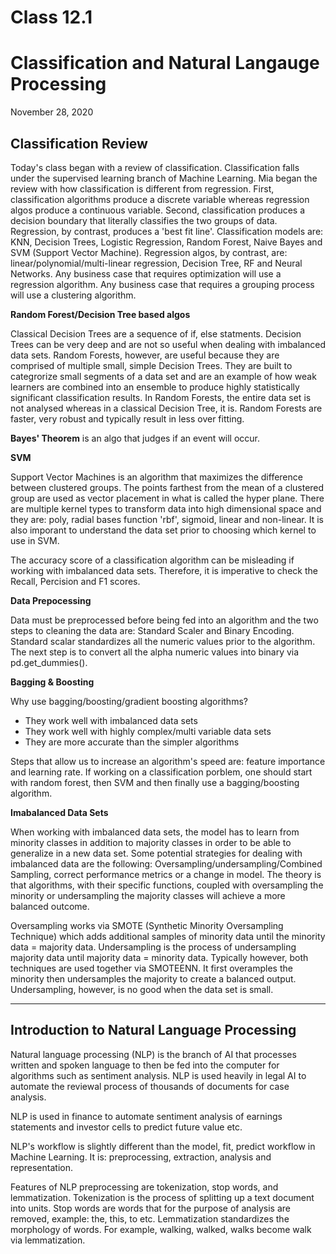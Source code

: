 # Class 12.1

# Classification and Natural Langauge Processing 
November 28, 2020

## Classification Review

Today's class began with a review of classification. Classification falls under the supervised learning branch of Machine Learning. Mia began the review with how classification is different from regression. First, classification algorithms produce a discrete variable whereas regression algos produce a continuous variable. Second, classification produces a decision boundary that literally classifies the two groups of data. Regression, by contrast, produces a 'best fit line'. Classification models are: KNN, Decision Trees, Logistic Regression, Random Forest, Naive Bayes and SVM (Support Vector Machine). Regression algos, by contrast, are: linear/polynomial/multi-linear regression, Decision Tree, RF and Neural Networks. Any business case that requires optimization will use a regression algorithm. Any business case that requires a grouping process will use a clustering algorithm. 

**Random Forest/Decision Tree based algos**

Classical Decision Trees are a sequence of if, else statments. Decision Trees can be very deep and are not so useful when dealing with imbalanced data sets. Random Forests, however, are useful because they are comprised of multiple small, simple Decision Trees. They are built to categrorize small segments of a data set and are an example of how weak learners are combined into an ensemble to produce highly statistically significant classification results. In Random Forests, the entire data set is not analysed whereas in a classical Decision Tree, it is. Random Forests are faster, very robust and typically result in less over fitting. 

**Bayes' Theorem** is an algo that judges if an event will occur. 

**SVM** 

Support Vector Machines is an algorithm that maximizes the difference between clustered groups. The points farthest from the mean of a clustered group are used as vector placement in what is called the hyper plane. There are multiple kernel types to transform data into high dimensional space and they are: poly, radial bases function 'rbf', sigmoid, linear and non-linear. It is also imporant to understand the data set prior to choosing which kernel to use in SVM.

The accuracy score of a classification algorithm can be misleading if working with imbalanced data sets. Therefore, it is imperative to check the Recall, Percision and F1 scores. 

**Data Prepocessing**

Data must be preprocessed before being fed into an algorithm and the two steps to cleaning the data are: Standard Scaler and Binary Encoding. Standard scalar standardizes all the numeric values prior to the algorithm. The next step is to convert all the alpha numeric values into binary via pd.get_dummies().

**Bagging & Boosting** 

Why use bagging/boosting/gradient boosting algorithms?
- They work well with imbalanced data sets
- They work well with highly complex/multi variable data sets
- They are more accurate than the simpler algorithms

Steps that allow us to increase an algorithm's speed are: feature importance and learning rate. If working on a classification porblem, one should start with random forest, then SVM and then finally use a bagging/boosting algorithm. 

**Imabalanced Data Sets** 

When working with imbalanced data sets, the model has to learn from minority classes in addition to majority classes in order to be able to generalize in a new data set. Some potential strategies for dealing with imbalanced data are the following: Oversampling/undersampling/Combined Sampling, correct performance metrics or a change in model. The theory is that algorithms, with their specific functions, coupled with oversampling the minority or undersampling the majority classes will achieve a more balanced outcome. 

Oversampling works via SMOTE (Synthetic Minority Oversampling Technique) which adds additional samples of minority data until the minority data = majority data. Undersampling is the process of undersampling majority data until majority data = minority data. Typically however, both techniques are used together via SMOTEENN. It first overamples the minority then undersamples the majority to create a balanced output. Undersampling, however, is no good when the data set is small. 

---
## Introduction to Natural Language Processing

Natural language processing (NLP) is the branch of AI that processes written and spoken language to then be fed into the computer for algorithms such as sentiment analysis. NLP is used heavily in legal AI to automate the reviewal process of thousands of documents for case analysis. 

NLP is used in finance to automate sentiment analysis of earnings statements and investor cells to predict future value etc. 

NLP's workflow is slightly different than the model, fit, predict workflow in Machine Learning. It is: preprocessing, extraction, analysis and representation. 

Features of NLP preprocessing are tokenization, stop words, and lemmatization. Tokenization is the process of splitting up a text document into units. Stop words are words that for the purpose of analysis are removed, example: the, this, to etc. Lemmatization standardizes the morphology of words. For example, walking, walked, walks become walk via lemmatization. 